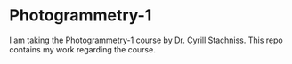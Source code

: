# Photogrammetry-1
I am taking the Photogrammetry-1 course by Dr. Cyrill Stachniss. This repo contains my work regarding the course.
